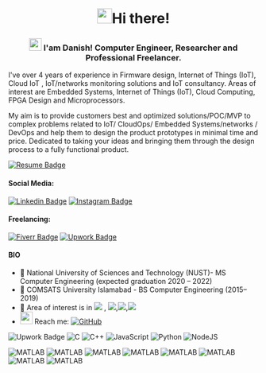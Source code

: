 
<h1 align="center"> <img src="https://emojis.slackmojis.com/emojis/images/1531849430/4246/blob-sunglasses.gif?1531849430" width="30"/>Hi there!</h1>
<h3 align="center"> 
    <img src="https://media.giphy.com/media/hvRJCLFzcasrR4ia7z/giphy.gif" width="25px"></a> I'am Danish! Computer Engineer, Researcher and Professional Freelancer. 
  
</h3>

 I've over 4 years of experience in Firmware design, Internet of Things (IoT), Cloud IoT , IoT/networks monitoring solutions and IoT consultancy. Areas of interest are Embedded Systems, Internet of Things (IoT), Cloud Computing, FPGA Design and Microprocessors.
 
My aim is to provide customers best and optimized solutions/POC/MVP to complex problems related to IoT/ CloudOps/ Embedded Systems/networks / DevOps and help them to design the product prototypes in minimal time and price. Dedicated to taking your ideas and bringing them through the design process to a fully functional product. </h3>

[![Resume Badge](https://img.shields.io/badge/-Check%20out%20my%20resume-green)](https://daniq350.github.io/)

#### Social Media:
[![Linkedin Badge](https://img.shields.io/badge/-LinkedIn-0e76a8?style=flat-square&logo=Linkedin&logoColor=white)](https://pk.linkedin.com/in/danishshahid98)
[![Instagram Badge](https://img.shields.io/badge/-Instagram-e4405f?style=flat-square&logo=Instagram&logoColor=white)](https://instagram.com/danishshahid98)
#### Freelancing:
[![Fiverr Badge](https://img.shields.io/static/v1?style=for-the-badge&message=Fiverr&color=222222&logo=Fiverr&logoColor=1DBF73&label=Level%2)](https://fiverr.com/danishshahid)
[![Upwork Badge](https://img.shields.io/static/v1?style=for-the-badge&message=Upwork&color=222222&logo=Upwork&logoColor=6FDA44&label=Top%20Rated)](https://fiverr.com/danishshahid)




#### BIO

- 🏢 National University of Sciences and Technology (NUST)- MS Computer Engineering (expected graduation 2020 – 2022)
- 🏢 COMSATS University Islamabad - BS Computer Engineering (2015– 2019)
- 🔭 Area of interest is in <img src="https://img.shields.io/badge/-IoT-yellow"> , <img src="https://img.shields.io/badge/-Embedded%20Systesm-yellowgreen">,<img src="https://img.shields.io/badge/-Cloud%20Computing%20-red">,<img src="https://img.shields.io/badge/-Digital%20System%20Design-blue">
- <img src="https://github.com/SP-XD/SP-XD/blob/main/images/letterbox.gif?raw=true" width="25"/> Reach me: <a href="mailto:danishshahid19@gmail.com" target="_blank"><img alt="GitHub" src="https://img.shields.io/badge/-danishshahid19@gmail.com-c14438?style=flat-square&logo=Gmail&logoColor=white"></a>

![Upwork Badge](https://img.shields.io/badge/-code-000000?style=flat-square&logo=Plex&logoColor=white) 
![C](https://img.shields.io/badge/c-%2300599C.svg?style=for-the-badge&logo=c&logoColor=white) ![C++](https://img.shields.io/badge/c++-%2300599C.svg?style=for-the-badge&logo=c%2B%2B&logoColor=white) ![JavaScript](https://img.shields.io/badge/javascript-%23323330.svg?style=for-the-badge&logo=javascript&logoColor=%23F7DF1E) ![Python](https://img.shields.io/badge/python-3670A0?style=for-the-badge&logo=python&logoColor=ffdd54) ![NodeJS](https://img.shields.io/badge/node.js-6DA55F?style=for-the-badge&logo=node.js&logoColor=white) 

![MATLAB](https://img.shields.io/badge/-MATLAB-orange) ![MATLAB](https://img.shields.io/badge/-Verilog-purple) ![MATLAB](https://img.shields.io/badge/-VHDL-yellow) 
![MATLAB](https://img.shields.io/badge/-Arduino-blue)  ![MATLAB](https://img.shields.io/badge/-RaspberryPi-green)  ![MATLAB](https://img.shields.io/badge/-Thingsboard-blue)
![MATLAB](https://img.shields.io/badge/-AWS-orange) ![MATLAB](https://img.shields.io/badge/-ESP32-pink) 




